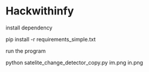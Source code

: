 # Hackwithinfy

install dependency

pip install -r requirements_simple.txt


run the program

python satelite_change_detector_copy.py im.png in.png

